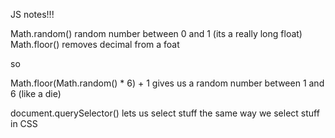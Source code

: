 JS notes!!!

Math.random()      random number between 0 and 1 (its a really long float)
Math.floor()       removes decimal from a foat

so 

Math.floor(Math.random() * 6) + 1        gives us a random number between 1 and 6 (like a die)

document.querySelector()       lets us select stuff the same way we select stuff in CSS

